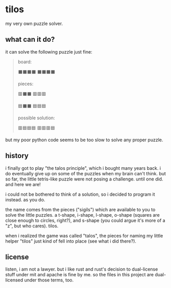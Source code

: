 # tilos

my very own puzzle solver.

## what can it do?

it can solve the following puzzle just fine:

> board:
>
> ⬛️⬛️⬛️⬛️
> ⬛️⬛️⬛️⬛️
>
> pieces:
>
> 🟥⬛️⬛️
> 🟥🟥🟥
>
> 🟦⬛️⬛️
> 🟦🟦🟦
>
> possible solution:
>
> 🟥🟦🟦🟦
> 🟥🟥🟥🟦

but my poor python code seems to be too slow to solve any proper puzzle.

## history

i finally got to play "the talos principle", which i bought many years back. i do eventually give up on some of the puzzles when my brain can't think. but so far, the little tetris-like puzzle were not posing a challenge. until one did. and here we are!

i could not be bothered to think of a solution, so i decided to program it instead. as you do.

the name comes from the pieces ("sigils") which are available to you to solve the little puzzles. a t-shape, i-shape, l-shape, o-shape (squares are close enough to circles, right?), and s-shape (you could argue it's more of a "z", but who cares). tilos.

when i realized the game was called "talos", the pieces for naming my little helper "tilos" just kind of fell into place (see what i did there?).

## license

listen, i am not a lawyer. but i like rust and rust's decision to dual-license stuff under mit and apache is fine by me. so the files in this project are dual-licensed under those terms, too.
